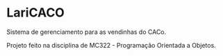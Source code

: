 # LariCACO

Sistema de gerenciamento para as vendinhas do CACo.

Projeto feito na disciplina de MC322 - Programação Orientada a Objetos.

